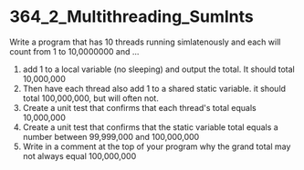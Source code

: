 # 364_2_Multithreading_SumInts


Write a program that has 10 threads running simlatenously and each will count from 1 to 10,0000000
and ...

1. add 1 to a  local  variable (no sleeping) and output the total. It should total 10,000,000
2.  Then have each thread also add 1 to a shared static variable. it should total 100,000,000, but will often not.
3.  Create a unit test that confirms that each thread's total equals 10,000,000
4.  Create a unit test that confirms that the static variable total equals a number between 99,999,000 and 100,000,000
5. Write in a comment at the top of your program why the grand total may not always equal 100,000,000
